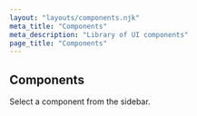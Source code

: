 ```yaml
---
layout: "layouts/components.njk"
meta_title: "Components"
meta_description: "Library of UI components"
page_title: "Components"
---
```


## Components

Select a component from the sidebar.
